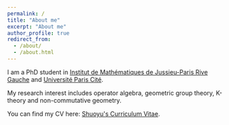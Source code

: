 ```yaml
---
permalink: /
title: "About me"
excerpt: "About me"
author_profile: true
redirect_from: 
  - /about/
  - /about.html
---
```



I am a PhD student in [Institut de Mathématiques de Jussieu-Paris Rive Gauche](https://www.imj-prg.fr/) and [Université Paris Cité](https://u-paris.fr/).

My research interest includes operator algebra, geometric group theory, K-theory and non-commutative geometry.

You can find my CV here: [Shuoyu's Curriculum Vitae](../assets/Curriculum_Vitae.pdf).
